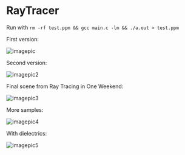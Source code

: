 # RayTracer


Run with `rm -rf test.ppm && gcc main.c -lm && ./a.out > test.ppm`

First version:

![imagepic](https://github.com/o-oconnell/RayTracer/blob/main/sample.png)

Second version:

![imagepic2](https://github.com/o-oconnell/RayTracer/blob/main/sample2.png)

Final scene from Ray Tracing in One Weekend:

![imagepic3](https://github.com/o-oconnell/RayTracer/blob/main/finalscene.png)


More samples:

![imagepic4](https://github.com/o-oconnell/RayTracer/blob/main/finalscene_detailed.png)

With dielectrics:

![imagepic5](https://github.com/o-oconnell/RayTracer/blob/main/finalscene_dielectric.png)